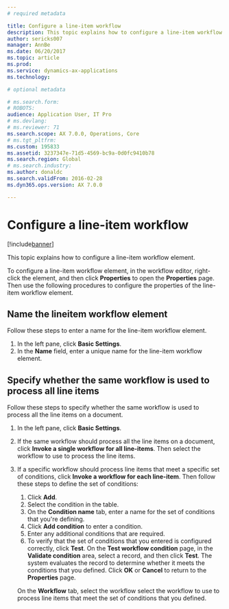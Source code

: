 ```yaml
---
# required metadata

title: Configure a line-item workflow
description: This topic explains how to configure a line-item workflow element.
author: sericks007
manager: AnnBe
ms.date: 06/20/2017
ms.topic: article
ms.prod: 
ms.service: dynamics-ax-applications
ms.technology: 

# optional metadata

# ms.search.form: 
# ROBOTS: 
audience: Application User, IT Pro
# ms.devlang: 
# ms.reviewer: 71
ms.search.scope: AX 7.0.0, Operations, Core
# ms.tgt_pltfrm: 
ms.custom: 195833
ms.assetid: 3237347e-71d5-4569-bc9a-0d0fc9410b78
ms.search.region: Global
# ms.search.industry: 
ms.author: donaldc
ms.search.validFrom: 2016-02-28
ms.dyn365.ops.version: AX 7.0.0

---
```


# Configure a line-item workflow

[!include[banner](../includes/banner.md)]


This topic explains how to configure a line-item workflow element.

To configure a line-item workflow element, in the workflow editor, right-click the element, and then click **Properties** to open the **Properties** page. Then use the following procedures to configure the properties of the line-item workflow element.

## Name the lineitem workflow element
Follow these steps to enter a name for the line-item workflow element.

1.  In the left pane, click **Basic Settings**.
2.  In the **Name** field, enter a unique name for the line-item workflow element.

## Specify whether the same workflow is used to process all line items
Follow these steps to specify whether the same workflow is used to process all the line items on a document.

1.  In the left pane, click **Basic Settings**.
2.  If the same workflow should process all the line items on a document, click **Invoke a single workflow for all line-items**. Then select the workflow to use to process the line items.
3.  If a specific workflow should process line items that meet a specific set of conditions, click **Invoke a workflow for each line-item**. Then follow these steps to define the set of conditions:
    1.  Click **Add**.
    2.  Select the condition in the table.
    3.  On the **Condition name** tab, enter a name for the set of conditions that you're defining.
    4.  Click **Add condition** to enter a condition.
    5.  Enter any additional conditions that are required.
    6.  To verify that the set of conditions that you entered is configured correctly, click **Test**. On the **Test workflow condition** page, in the **Validate condition** area, select a record, and then click **Test**. The system evaluates the record to determine whether it meets the conditions that you defined. Click **OK** or **Cancel** to return to the **Properties** page.

    On the **Workflow** tab, select the workflow select the workflow to use to process line items that meet the set of conditions that you defined.




